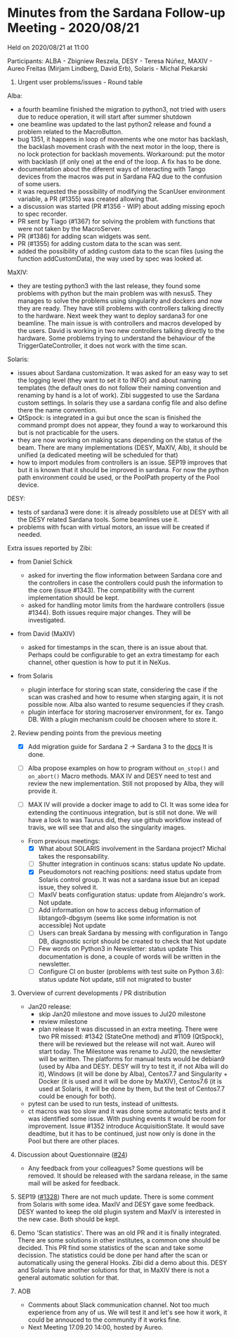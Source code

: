 # Minutes from the Sardana Follow-up Meeting - 2020/08/21

Held on 2020/08/21 at 11:00

Participants: ALBA - Zbigniew Reszela, DESY - Teresa Núñez, MAXIV - Aureo Freitas (Mirjam Lindberg, David Erb), Solaris - Michal Piekarski 

1. Urgent user problems/issues - Round table

Alba:
- a fourth beamline finished the migration to python3, not tried with users
  due to reduce operation, it will start after summer shutdown
- one beamline was updated to the last python2 release and found a problem
  related to the MacroButton.
- bug 1351, it happens in loop of movements whe one motor has backlash, the
  backlash movement crash with the next motor in the loop, there is
  no lock protection for backlash movements. Workaround: put the motor
  with backlash (if only one) at the end of the loop. A fix has to be done.
- documentation about the diferent ways of interacting with Tango devices from
  the macros was put in Sardana FAQ due to the confusion of some users.
- it was requested the possibility of modifying the ScanUser environment
  variable, a PR (#1355) was created allowing that.
- a discussion was started (PR #1356 - WIP) about adding missing epoch to
  spec recorder.
- PR sent by Tiago (#1367) for solving the problem with functions that
  were not taken by the MacroServer.
- PR (#1386) for adding scan widgets was sent.
- PR (#1355) for adding custom data to the scan was sent.
- added the possibility of adding custom data to the scan files (using
  the function addCustomData), the way used by spec was looked at.

MaXIV:
- they are testing python3 with the last release, they found some problems with
  python but the main problem was with nexus5. They manages to solve the
  problems using singularity and dockers and now they are ready. They have
  still problems with controllers talking directly to the hardware.
  Next week they want to deploy sardana3 for one beamline.
  The main issue is with controllers and macros developed by the users.
  David is working in two new controllers talking directly to the
  hardware. Some problems trying to understand the behaviour of the
  TriggerGateController, it does not work with the time scan.

Solaris:
- issues about Sardana customization. It was asked for an easy way to set
  the logging level (they want to set it to INFO) and about naming templates
  (the default ones do not follow their naming convention and renaming by hand
  is a lot of work). Zibi suggested to use the Sardana custom
  settings. In solaris they use a sardana config file and also define there
  the name convention. 
- QtSpock: is integrated in a gui but once the scan is finished the command
  prompt does not appear, they found a way to workaround this but is not
  practicable for the users.
- they are now working on making scans depending on the status of the beam.
  There are many implementations (DESY, MaXIV, Alb), it should be unified
  (a dedicated meeting will be scheduled for that)
- how to import modules from controllers is an issue. SEP19 improves
  that but it is known that it should be improved in sardana. For now the
  python path environment could be used, or the PoolPath property of the Pool
  device.

DESY:
- tests of sardana3 were done: it is already possibleto use at DESY with
  all the DESY related Sardana tools. Some beamlines use it.
- problems with fscan with virtual motors, an issue will be created if needed.

Extra issues reported by Zibi:
  - from Daniel Schick
    * asked for inverting the flow information between Sardana core and the
    controllers in case the controllers could push the information to the
    core (issue #1343). The compatibility with the current implementation
    should be kept.
    * asked for handling motor limits from the hardware controllers
    (issue #1344).
    Both issues require major changes. They will be investigated.
  - from David (MaXIV)
    * asked for timestamps in the scan, there is an issue about that. Perhaps
    could be configurable to get an extra timestamp for each channel, other
    question is how to put it in NeXus.

  - from Solaris
    * plugin interface for storing scan state, considering the case if the
    scan was crashed and how to resume when starging again, it is not possible
    now. Alba also wanted to resume sequencies if they crash.
    - plugin interface for storing macroserver environment, for ex. Tango
    DB. With a plugin mechanism could be choosen where to store it.


2. Review pending points from the previous meeting
    - [x] Add migration guide for Sardana 2 -> Sardana 3 to
          the [docs](https://sardana-controls.org/devel/guide_migration/index.html)
	  It is done. 
 
    - [ ] Alba propose examples on how to program without `on_stop()` and `on_abort()` Macro methods.
          MAX IV and DESY need to test and review the new implementation.
	  Still not proposed by Alba, they will provide it.

    - [ ] MAX IV will provide a docker image to add to CI.
          It was some idea for extending the continuous integration, but is
	  still not done. We will have a look to was Taurus did, they use
	  github workflow instead of travis, we will see that and also
	  the singularity images.

    - From previous meetings:
        - [x] What about SOLARIS involvement in the Sardana project?
	      Michal takes the responsability.
        - [ ] Shutter integration in continuos scans: status update
	      No update.
        - [x] Pseudomotors not reaching positions: need status update from Solaris control group.
	  It was not a sardana issue but an icepad issue, they solved it.
        - [ ] MaxIV beats configuration status: update from  Alejandro's work.
	  Not update.
        - [ ] Add information on how to access debug information of libtango9-dbgsym (seems like some information is not accessible)
	  Not update
        - [ ] Users can break Sardana by messing with configuration in Tango DB, diagnostic script should be created to check that
	  Not update
        - [ ] Few words on Python3 in Newsletter: status update
	  This documentation is done, a couple of words will be written in
	  the newsletter.
        - [ ] Configure CI on buster (problems with test suite on Python 3.6): status update
	  Not update, still not migrated to buster
3. Overview of current developments / PR distribution 
    * Jan20 release:
        - skip Jan20 milestone and move issues to Jul20 milestone
        - review milestone
        - plan release
	 It was discussed in an extra meeting. There were two PR missed:
	 #1342 (StateOne method) and #1109 (QtSpock), there will be reviewed
	 but the release will not wait.
	 Aureo will start today. The Milestone was rename to Jul20,
	 the newsletter will be written.
	 The platforms for manual tests would be debian9 (used by Alba
	 and DESY. DESY will try to test it, if not Alba will do it),
	 Windows (it will be done by Alba), Centos7.7 and Singularity + Docker
	 (it is used and it will be done by MaXIV), Centos7.6 (it is used
	 at Solaris, it will be done by them, but the test of Centos7.7 could
	 be enough for both).
    * pytest can be used to run tests, instead of unittests.
    * ct macros was too slow and it was done some automatic tests and it
      was identified some issue. With pushing events it would be room for
      improvement. Issue #1352 introduce AcquisitionState. It would save
      deadtime, but it has to be continued, just now only is done in the
      Pool but there are other places.
      
4. Discussion about Questionnaire ([#24](https://github.com/sardana-org/sardana-followup/issues/24))
    - Any feedback from your colleagues?
   Some questions will be removed. It should be released with the sardana
   release, in the same mail will be asked for feedback.
   
5. SEP19 ([#1328](https://github.com/sardana-org/sardana/pull/1328))
   There are not much update. There is some comment from Solaris with some
   idea. MaxIV and DESY gave some feedback. DESY wanted to keep the old
   plugin system and MaxIV is interested in the new case. Both should be
   kept.
 
6. Demo 'Scan statistics'.
   There was an old PR and it is finally integrated. There are some solutions
   in other institutes, a common one should be decided.
   This PR find some statistics of the scan and take some decission.
   The statistics could be done per hand after the scan or automatically
   using the general Hooks.
   Zibi did a demo about this.
   DESY and Solaris have another solutions for that, in MaXIV there is not
   a general automatic solution for that.
   
7. AOB
   - Comments about Slack communication channel. Not too much experience from
   any of us. We will test it and let's see how it work, it could be annouced
   to the community if it works fine.
   - Next Meeting 17.09.20 14:00, hosted by Aureo.
